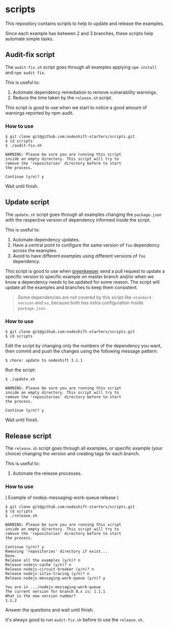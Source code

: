 # scripts

This repository contains scripts to help to update and release the examples.

Since each example has between 2 and 3 branches, these scripts help automate simple tasks.

## Audit-fix script

The `audit-fix.sh` script goes through all examples applying `npm install` and `npm audit fix`. 

This is useful to:

1. Automate dependency remediation to remove vulnerability warnings.
2. Reduce the time taken by the `release.sh` script.

This script is good to use when we start to notice a good amount of warnings reported by npm audit.

### How to use

```console
$ git clone git@github.com:nodeshift-starters/scripts.git
$ cd scripts
$ ./audit-fix.sh

WARNING: Please be sure you are running this script
inside an empty directory. This script will try to 
remove the 'repositories' directory before to start 
the process.

Continue (y/n)? y
```

Wait until finish.

## Update script

The `update.sh` script goes through all examples changing the `package.json` with the respective version of dependency informed
inside the script.

This is useful to:

1. Automate dependency updates.
2. Have a central point to configure the same version of `foo` dependency across the examples.
3. Avoid to have different examples using different versions of `foo` dependency.

This script is good to use when [greenkeeper](https://greenkeeper.io/) send a pull request to update a specific version to specific example
on master branch and/or when we know a dependency needs to be updated for some reason. The script will update all the examples and branches
to keep them consistent.

> Some dependencies are not covered by this script like `standard-version` and `xo`, because both has extra configuration inside `package.json`.

### How to use

```console
$ git clone git@github.com:nodeshift-starters/scripts.git
$ cd scripts
```

Edit the script by changing only the numbers of the dependency you want, then commit and push the changes using the following message pattern:

```console
$ chore: update to nodeshift 3.1.1
```

Run the script:

```console
$ ./update.sh

WARNING: Please be sure you are running this script
inside an empty directory. This script will try to 
remove the 'repositories' directory before to start 
the process.

Continue (y/n)? y
```

Wait until finish.

## Release script

The `release.sh` script goes through all examples, or specific example (your choice) changing the version and creating tags for each branch. 

This is useful to:

1. Automate the release processes.

### How to use

( Example of nodejs-messaging-work-queue release )

```console
$ git clone git@github.com:nodeshift-starters/scripts.git
$ cd scripts
$ ./release.sh

WARNING: Please be sure you are running this script
inside an empty directory. This script will try to 
remove the 'repositories' directory before to start 
the process.

Continue (y/n)? y
Removing 'repositories' directory if exist...
Done.
Release all the examples (y/n)? n
Release nodejs-cache (y/n)? n
Release nodejs-circuit-breaker (y/n)? n
Release nodejs-istio-tracing (y/n)? n
Release nodejs-messaging-work-queue (y/n)? y

You are in .../nodejs-messaging-work-queue
The current version for branch 8.x is: 1.1.1
What is the new version number?
1.1.2
```

Answer the questions and wait until finish.

It's always good to run `audit-fix.sh` before to use the `release.sh`.
